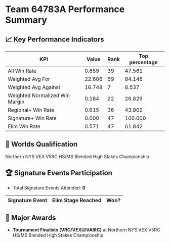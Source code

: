 # Team 64783A Performance Summary

## 📈 Key Performance Indicators
| KPI | Value | Rank | Top percentage |
| --- | ----- | ---- | ----- |
| All Win Rate | 0.659 | 39 | 47.561 |
| Weighted Avg For | 22.606 | 69 | 84.146 |
| Weighted Avg Against | 16.748 | 7 | 8.537 |
| Weighted Normalized Win Margin | 0.184 | 22 | 26.829 |
| Regional+ Win Rate | 0.615 | 36 | 43.902 |
| Signature+ Win Rate | 0.000 | 47 | 100.000 |
| Elim Win Rate | 0.571 | 47 | 61.842 |


## 🎯 Worlds Qualification
Northern NYS VEX V5RC HS/MS Blended High Stakes Championship

## 🏆 Signature Events Participation
- Total Signature Events Attended: **0**

| Signature Event | Elim Stage Reached | Won? |
|:----------------|:-------------------|:----|


## 🥇 Major Awards
- **Tournament Finalists (VRC/VEXU/VAIRC)** at Northern NYS VEX V5RC HS/MS Blended High Stakes Championship

